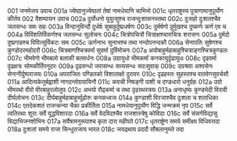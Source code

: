 001    जनमेजय उवाच
001a	ज्येष्ठानुज्येष्ठतां तेषां नामधेयानि चाभिभो
001c	धृतराष्ट्रस्य पुत्राणामानुपूर्व्येण कीर्तय
002    वैशम्पायन उवाच
002a	दुर्योधनो युयुत्सुश्च राजन्दुःशासनस्तथा
002c	दुःसहो दुःशलश्चैव जलसन्धः समः सहः
003a	विन्दानुविन्दौ दुर्धर्षः सुबाहुर्दुष्प्रधर्षणः
003c	दुर्मर्षणो दुर्मुखश्च दुष्कर्णः कर्ण एव च
004a	विविंशतिर्विकर्णश्च जलसन्धः सुलोचनः
004c	चित्रोपचित्रौ चित्राक्षश्चारुचित्रः शरासनः
005a	दुर्मदो दुष्प्रगाहश्च विवित्सुर्विकटः समः
005c	ऊर्णनाभः सुनाभश्च तथा नन्दोपनन्दकौ
006a	सेनापतिः सुषेणश्च कुण्डोदरमहोदरौ
006c	चित्रबाणश्चित्रवर्मा सुवर्मा दुर्विमोचनः
007a	अयोबाहुर्महाबाहुश्चित्राङ्गश्चित्रकुण्डलः
007c	भीमवेगो भीमबलो बलाकी बलवर्धनः
008a	उग्रायुधो भीमकर्मा कनकायुर्दृढायुधः
008c	दृढवर्मा दृढक्षत्रः सोमकीर्तिरनूदरः
009a	दृढसन्धो जरासन्धः सत्यसन्धः सदःसुवाक्
009c	उग्रश्रवा अश्वसेनः सेनानीर्दुष्पराजयः
010a	अपराजितः पण्डितको विशालाक्षो दुरावरः
010c	दृढहस्तः सुहस्तश्च वातवेगसुवर्चसौ
011a	आदित्यकेतुर्बह्वाशी नागदन्तोग्रयायिनौ
011c	कवची निषङ्गी पाशी च दण्डधारो धनुर्ग्रहः
012a	उग्रो भीमरथो वीरो वीरबाहुरलोलुपः
012c	अभयो रौद्रकर्मा च तथा दृढरथस्त्रयः
013a	अनाधृष्यः कुण्डभेदी विरावी दीर्घलोचनः
013c	दीर्घबाहुर्महाबाहुर्व्यूढोरुः कनकध्वजः
014a	कुण्डाशी विरजाश्चैव दुःशला च शताधिका
014c	एतदेकशतं राजन्कन्या चैका प्रकीर्तिता
015a	नामधेयानुपूर्व्येण विद्धि जन्मक्रमं नृप
015c	सर्वे त्वतिरथाः शूराः सर्वे युद्धविशारदाः
016a	सर्वे वेदविदश्चैव राजशास्त्रेषु कोविदाः
016c	सर्वे संसर्गविद्यासु विद्याभिजनशोभिनः
017a	सर्वेषामनुरूपाश्च कृता दारा महीपते
017c	धृतराष्ट्रेण समये समीक्ष्य विधिवत्तदा
018a	दुःशलां समये राजा सिन्धुराजाय भारत
018c	जयद्रथाय प्रददौ सौबलानुमते तदा
